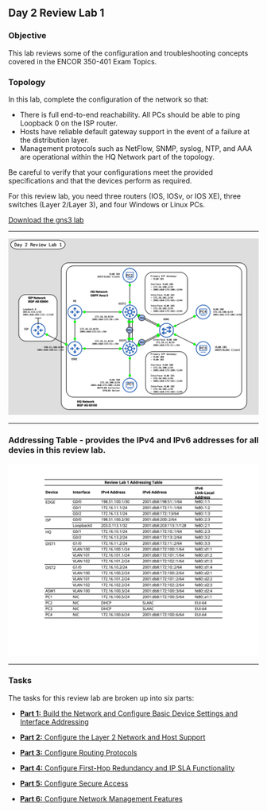 ## Day 2 Review Lab 1

### Objective
This lab reviews some of the configuration and troubleshooting concepts covered in the ENCOR 350-401 Exam Topics.  

### Topology
In this lab, complete the configuration of the network so that:  
+ There is full end-to-end reachability.  All PCs should be able to ping Loopback 0 on the ISP router.
+ Hosts have reliable default gateway support in the event of a failure at the distribution layer.
+ Management protocols such as NetFlow, SNMP, syslog, NTP, and AAA are operational within the HQ Network part of the topology.

Be careful to verify that your configurations meet the provided specifications and that the devices perform as required.   

For this review lab, you need three routers (IOS, IOSv, or IOS XE), three switches (Layer 2/Layer 3), and four Windows or Linux PCs.

[Download the gns3 lab](/_ciscopress/lab1/d2lab1.gns3project.zip)

---
![Lab topology](https://github.com/tech-zero/assets/blob/main/images/gns3-img2.png)

---

### Addressing Table - provides the IPv4 and IPv6 addresses for all devies in this review lab.
![Lab topology](https://github.com/tech-zero/assets/blob/main/images/d2addresstable1.png)

---

### Tasks
The tasks for this review lab are broken up into six parts:
+ [**Part 1:** Build the Network and Configure Basic Device Settings and Interface Addressing](https://github.com/tech-zero/assets/blob/main/d2lab1/part1/README.md)

+ [**Part 2:** Configure the Layer 2 Network and Host Support](https://github.com/tech-zero/assets/blob/main/d2lab1/part2/README.md)

+ [**Part 3:** Configure Routing Protocols](https://github.com/tech-zero/assets/blob/main/d2lab1/part3/README.md)

+ [**Part 4:** Configure First-Hop Redundancy and IP SLA Functionality](https://github.com/tech-zero/assets/blob/main/d2lab1/part4/README.md)

+ [**Part 5:** Configure Secure Access](https://github.com/tech-zero/assets/blob/main/d2lab1/part5/README.md)

+ [**Part 6:** Configure Network Management Features](https://github.com/tech-zero/assets/blob/main/d2lab1/part6/README.md)
